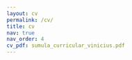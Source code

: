```yaml
---
layout: cv
permalink: /cv/
title: cv
nav: true
nav_order: 4
cv_pdf: sumula_curricular_vinicius.pdf
---
```

